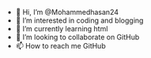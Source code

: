 - 👋 Hi, I’m @Mohammedhasan24
- 👀 I’m interested in coding and blogging
- 🌱 I’m currently learning html
- 💞️ I’m looking to collaborate on GitHub
- 📫 How to reach me GitHub

